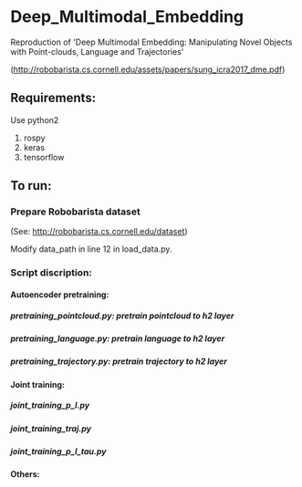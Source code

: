 # Deep_Multimodal_Embedding
Reproduction of 'Deep Multimodal Embedding: Manipulating Novel Objects with Point-clouds, Language and Trajectories'

(http://robobarista.cs.cornell.edu/assets/papers/sung_icra2017_dme.pdf)

## Requirements:
Use python2
1. rospy
2. keras
3. tensorflow

## To run:
### Prepare Robobarista dataset
(See: http://robobarista.cs.cornell.edu/dataset)

Modify data_path in line 12 in load_data.py.

### Script discription:
#### Autoencoder pretraining:
##### pretraining_pointcloud.py: pretrain pointcloud to h2 layer
##### pretraining_language.py: pretrain language to h2 layer
##### pretraining_trajectory.py: pretrain trajectory to h2 layer
#### Joint training:
##### joint_training_p_l.py
##### joint_training_traj.py
##### joint_training_p_l_tau.py
#### Others:

